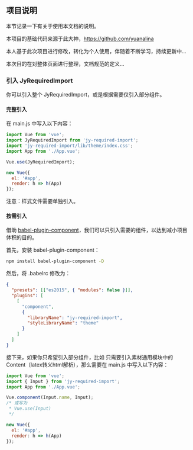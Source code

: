 ## 项目说明

本节记录一下有关于使用本文档的说明。

本项目的基础代码来源于此大神，https://github.com/yuanalina

本人基于此次项目进行修改，转化为个人使用，伴随着不断学习，持续更新中...

本次目的在对整体页面进行整理，文档规范的定义...

### 引入 JyRequiredImport

你可以引入整个 JyRequiredImport，或是根据需要仅引入部分组件。

#### 完整引入

在 main.js 中写入以下内容：

```javascript
import Vue from 'vue';
import JyRequiredImport from 'jy-required-import';
import 'jy-required-import/lib/theme/index.css';
import App from './App.vue';

Vue.use(JyRequiredImport);

new Vue({
  el: '#app',
  render: h => h(App)
});
```

注意：样式文件需要单独引入。


#### 按需引入

借助 [babel-plugin-component](https://github.com/QingWei-Li/babel-plugin-component)，我们可以只引入需要的组件，以达到减小项目体积的目的。

首先，安装 babel-plugin-component：

```bash
npm install babel-plugin-component -D
```

然后，将 .babelrc 修改为：

```json
{
  "presets": [["es2015", { "modules": false }]],
  "plugins": [
    [
      "component",
      {
        "libraryName": "jy-required-import",
        "styleLibraryName": "theme"
      }
    ]
  ]
}
```

接下来，如果你只希望引入部分组件，比如 只需要引入素材通用模块中的Content（latex转义html解析），那么需要在 main.js 中写入以下内容：

```javascript
import Vue from 'vue';
import { Input } from 'jy-required-import';
import App from './App.vue';

Vue.component(Input.name, Input);
/* 或写为
 * Vue.use(Input)
 */

new Vue({
  el: '#app',
  render: h => h(App)
});
```
